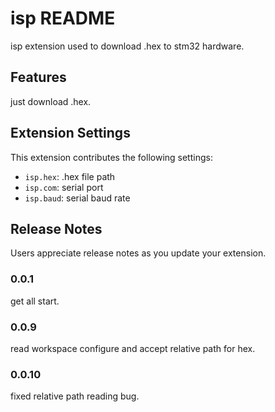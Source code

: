 # isp README

isp extension used to download .hex to stm32 hardware.

## Features

just download .hex.

## Extension Settings

This extension contributes the following settings:

* `isp.hex`: .hex file path
* `isp.com`: serial port
* `isp.baud`: serial baud rate

## Release Notes

Users appreciate release notes as you update your extension.

### 0.0.1
get all start.
### 0.0.9
read workspace configure and accept relative path for hex.
### 0.0.10
fixed relative path reading bug.
